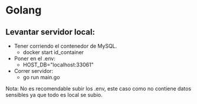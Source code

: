 # Golang

## Levantar servidor local:

* Tener corriendo el contenedor de MySQL.
    * docker start id_container
* Poner en el .env:
    * HOST_DB="localhost:33061"
* Correr servidor:
    * go run main.go

Nota: No es recomendable subir los .env, este caso como no contiene datos sensibles ya que todo es local se subio.
